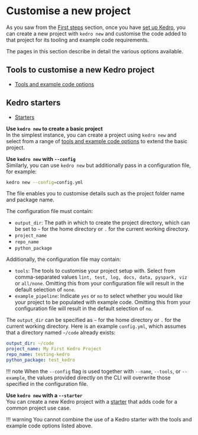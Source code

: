 # Customise a new project
As you saw from the [First steps](./new_project.md) section, once you have [set up Kedro](../getting-started/install.md), you can create a new project with `kedro new` and customise the code added to that project for its tooling and example code requirements.

The pages in this section describe in detail the various options available.

## Tools to customise a new Kedro project
- [Tools and example code options](./new_project_tools.md)
## Kedro starters
- [Starters](./starters.md)


**Use `kedro new` to create a basic project** <br />
In the simplest instance, you can create a project using `kedro new` and select from a range of [tools and example code options](./new_project_tools.md) to extend the basic project.

**Use `kedro new` with `--config`** <br />
Similarly, you can use `kedro new` but additionally pass in a configuration file, for example:

```bash
kedro new --config=config.yml
```

The file enables you to customise details such as the project folder name and package name.

The configuration file must contain:

- `output_dir`: The path in which to create the project directory, which can be set to `~` for the home directory or `.` for the current working directory.
- `project_name`
- `repo_name`
- `python_package`

Additionally, the configuration file may contain:

- `tools`: The tools to customise your project setup with. Select from comma-separated values `lint, test, log, docs, data, pyspark, viz` or `all/none`. Omitting this from your configuration file will result in the default selection of `none`.
- `example_pipeline`: Indicate `yes` or `no` to select whether you would like your project to be populated with example code. Omitting this from your configuration file will result in the default selection of `no`.

The `output_dir` can be specified as `~` for the home directory or `.` for the current working directory. Here is an example `config.yml`, which assumes that a directory named `~/code` already exists:

```yaml
output_dir: ~/code
project_name: My First Kedro Project
repo_name: testing-kedro
python_package: test_kedro
```

!!! note
    When the `--config` flag is used together with `--name`, `--tools`, or `--example`, the values provided directly on the CLI will overwrite those specified in the configuration file.


**Use `kedro new` with a `--starter`** <br />
You can create a new Kedro project with a [starter](./starters.md) that adds code for a common project use case.

!!! warning
    You cannot combine the use of a Kedro starter with the tools and example code options listed above.
